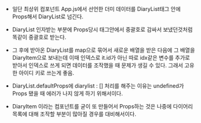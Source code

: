 - 일단 최상위 컴포넌트 App.js에서 선언한 더미 데이터를 
DiaryList태그 안에 Props해서 DiaryList로 넘긴다.

- DiaryList 인자받는 부분에 Props당시 태그안에서 중괄호로 감싸서 보냈던것처럼 똑같이 중괄호로 받는다.

- 그 후에 받아온 DiaryList를 map으로 묶어서 새로운 배열을 받은 다음에 그 배열을 DiaryItem으로 보내는데 이때 인덱스로 it.id가 아닌 따로 idx같은 변수를 추가로 받아서 인덱스로 쓰게 되면 데이터를 조작했을 때 문제가 생길 수 있다. 그래서 고유한 아이디 키로 쓰는게 좋음.

- DiaryList.defaultProps에 diarylist : [] 처리를 해주는 이유는 undefined가 Props 됐을 때 에러가 나지 않게 하기 위해서이다. 

- DiaryItem 이라는 컴포넌트를 굳이 또 만들어서 Props하는 것은 나중에 다이어리 목록에 대해 조작할 부분이 많아질 경우를 대비해서이다. 